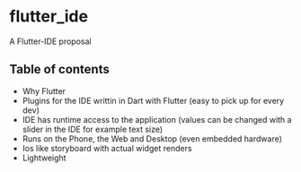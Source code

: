 # flutter_ide

A Flutter-IDE proposal

## Table of contents

- Why Flutter
- Plugins for the IDE writtin in Dart with Flutter (easy to pick up for every dev)
- IDE has runtime access to the application (values can be changed with a slider in the IDE for example text size)
- Runs on the Phone, the Web and Desktop (even embedded hardware)
- Ios like storyboard with actual widget renders
- Lightweight
